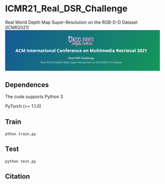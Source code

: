 # ICMR21_Real_DSR_Challenge
Real World Depth Map Super-Resolution on the RGB-D-D Dataset (ICMR2021)
![](https://github.com/Sunbaoli/ICMR21_Real_DSR_Challenge/blob/master/c.png)

## Dependences

The code supports Python 3

PyTorch (>= 1.1.0)


## Train
` pthon train.py `

## Test
` python test.py `

## Citation 



